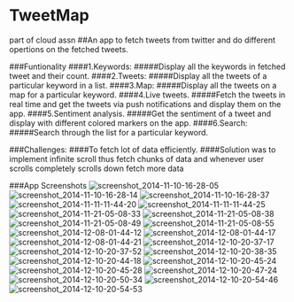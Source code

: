 # TweetMap
part of cloud assn
##An app to fetch tweets from twitter and do different opertions on the fetched tweets.

###Funtionality
####1.Keywords:
#####Display all the keywords in fetched tweet and their count.
####2.Tweets:
#####Display all the tweets of a particular keyword in a list.
####3.Map:
#####Display all the tweets on a map for a particular keyword.
####4.Live tweets.
#####Fetch the tweets in real time and get the tweets via push notifications and display them on the app.
####5.Sentiment analysis.
#####Get the sentiment of a tweet and display with different colored markers on the app.
####6.Search:
#####Search through the list for a particular keyword.

###Challenges:
####To fetch lot of data efficiently.
####Solution was to implement infinite scroll thus fetch chunks of data and whenever user scrolls 
completely scrolls down fetch more data


###App Screenshots
![screenshot_2014-11-10-16-28-05](https://cloud.githubusercontent.com/assets/7348020/8146963/cd6cc3da-1224-11e5-8d39-a328aee16b8e.png)
![screenshot_2014-11-10-16-28-14](https://cloud.githubusercontent.com/assets/7348020/8146966/cd7493ee-1224-11e5-872e-41cc035ffd5b.png)
![screenshot_2014-11-10-16-28-37](https://cloud.githubusercontent.com/assets/7348020/8146964/cd729526-1224-11e5-9c62-719dbeade40f.png)
![screenshot_2014-11-11-11-44-20](https://cloud.githubusercontent.com/assets/7348020/8146967/cd7535f6-1224-11e5-97ee-6b0b263c3db0.png)
![screenshot_2014-11-11-11-44-25](https://cloud.githubusercontent.com/assets/7348020/8146968/cd75212e-1224-11e5-9c3e-3a4a0d3c23f4.png)
![screenshot_2014-11-21-05-08-33](https://cloud.githubusercontent.com/assets/7348020/8146965/cd738df0-1224-11e5-96e2-d1e6105329cd.png)
![screenshot_2014-11-21-05-08-38](https://cloud.githubusercontent.com/assets/7348020/8146969/cd75cc00-1224-11e5-9faf-3d6d7c0dd235.png)
![screenshot_2014-11-21-05-08-49](https://cloud.githubusercontent.com/assets/7348020/8146970/cd7c77f8-1224-11e5-9864-85f35b89608a.png)
![screenshot_2014-11-21-05-08-55](https://cloud.githubusercontent.com/assets/7348020/8146973/cd7d383c-1224-11e5-830f-867a3e89e972.png)
![screenshot_2014-12-08-01-44-12](https://cloud.githubusercontent.com/assets/7348020/8146971/cd7cc92e-1224-11e5-9cdb-8fea303dbabc.png)
![screenshot_2014-12-08-01-44-17](https://cloud.githubusercontent.com/assets/7348020/8146972/cd7d3dc8-1224-11e5-8b1c-7e850ccd9f61.png)
![screenshot_2014-12-08-01-44-21](https://cloud.githubusercontent.com/assets/7348020/8146974/cd7d7f2c-1224-11e5-8f65-dc2f9cb4600b.png)
![screenshot_2014-12-10-20-37-17](https://cloud.githubusercontent.com/assets/7348020/8146975/cd7e5aa0-1224-11e5-8fa2-bb555165148f.png)
![screenshot_2014-12-10-20-37-52](https://cloud.githubusercontent.com/assets/7348020/8146976/cd84688c-1224-11e5-8e87-0e89cb1001d7.png)
![screenshot_2014-12-10-20-38-35](https://cloud.githubusercontent.com/assets/7348020/8146979/cd86c122-1224-11e5-96ee-33e1e4f91205.png)
![screenshot_2014-12-10-20-44-18](https://cloud.githubusercontent.com/assets/7348020/8146978/cd8675a0-1224-11e5-9751-177d8c471d89.png)
![screenshot_2014-12-10-20-45-24](https://cloud.githubusercontent.com/assets/7348020/8146977/cd865e44-1224-11e5-96e7-5291589d8bce.png)
![screenshot_2014-12-10-20-45-28](https://cloud.githubusercontent.com/assets/7348020/8146981/cd881112-1224-11e5-9d61-73763562469e.png)
![screenshot_2014-12-10-20-47-24](https://cloud.githubusercontent.com/assets/7348020/8146980/cd86f336-1224-11e5-9a9b-3684f9bee6a8.png)
![screenshot_2014-12-10-20-50-34](https://cloud.githubusercontent.com/assets/7348020/8146982/cd8f1a5c-1224-11e5-9b59-92e1dea29907.png)
![screenshot_2014-12-10-20-54-46](https://cloud.githubusercontent.com/assets/7348020/8146983/cd90da86-1224-11e5-88c0-ab3f82734998.png)
![screenshot_2014-12-10-20-54-53](https://cloud.githubusercontent.com/assets/7348020/8146984/cd91f9fc-1224-11e5-93c5-634621f258c8.png)


